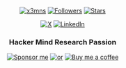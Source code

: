 <!--
**Ale0011/Ale0011** is a ✨ _special_ ✨ repository because its `README.md` (this file) appears on your GitHub profile.

Here are some ideas to get you started:

- 🔭 I’m currently working on ...
- 🌱 I’m currently learning ...
- 👯 I’m looking to collaborate on ...
- 🤔 I’m looking for help with ...
- 💬 Ask me about ...
- 📫 How to reach me: ...
- 😄 Pronouns: ...
- ⚡ Fun fact: ...
-->

<p align="center"> 
    <a href="https://github.com/Ale0011"><img alt="x3mns" src="https://komarev.com/ghpvc/?username=x3mns"></a>
    <a href="https://github.com/Ale0011?tab=followers"><img alt="Followers" src="https://img.shields.io/github/followers/Ale0011?color=4C1&logo=github"></a>
    <a href="https://github.com/Ale0011?tab=repositories"><img alt="Stars" src="https://img.shields.io/github/stars/Ale0011"></a>
</p> 

<p align="center"> 
    <a href="https://x.com/x3mns_"><img alt="X" src="https://img.shields.io/badge/x3mns_-000000?style=for-the-badge&logo=X&logoColor=white"></a>
    <a href="https://www.linkedin.com/in/alina-d-00398a115/en" target="_blank"><img alt="LinkedIn" src="https://img.shields.io/badge/Linkedin-0077B5?style=for-the-badge&logo=Linkedin&logoColor=white"></a>
</p> 

<h3 align="center"> 
Hacker Mind Research Passion
</h3>

<p align="center"> 
    <a href="https://github.com/sponsors/Ale0011?frequency=recurring"><img alt="Sponsor me" src="https://img.shields.io/badge/Become a Sponsor-30363D?style=flat-square&logo=GitHub-Sponsors&logoColor=#white"></a>
    <a href="https://github.com/sponsors/Ale0011?frequency=one-time"><img alt="or" src="https://img.shields.io/badge/or-FF0000?style=flat-square&logoColor=#Red"></a>
    <a href="https://www.buymeacoffee.com/x3mns"><img alt="Buy me a coffee" src="https://img.shields.io/badge/Buy_Me_A_Coffee-FFDD00?style=flat-square&logo=buy-me-a-coffee&logoColor=black"></a>
</p>
